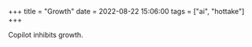 +++
title = "Growth"
date = 2022-08-22 15:06:00
tags = ["ai", "hottake"]
+++

Copilot inhibits growth.
